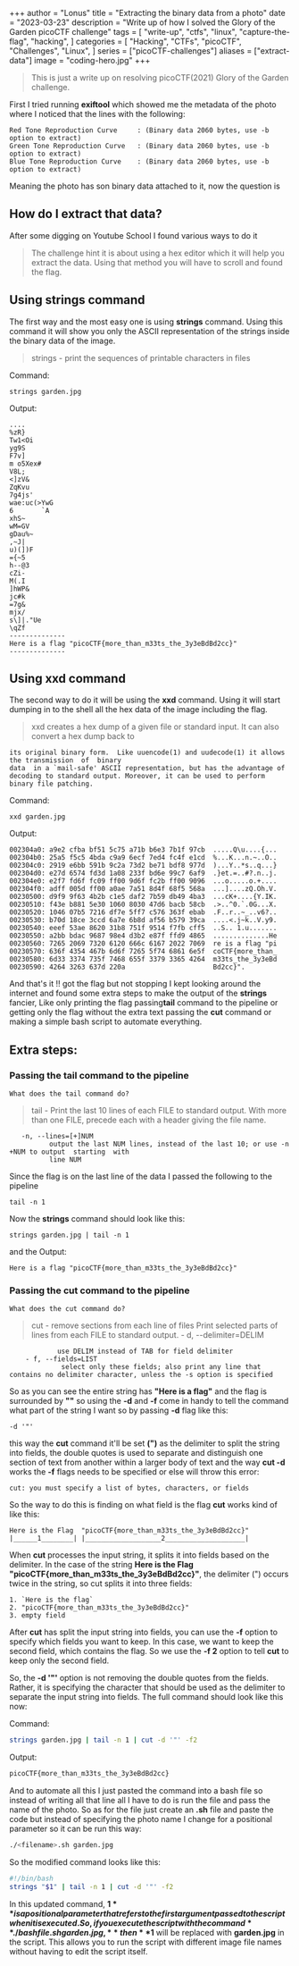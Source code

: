 +++
author = "Lonus"
title = "Extracting the binary data from a photo"
date = "2023-03-23"
description = "Write up of how I solved the Glory of the Garden picoCTF challenge"
tags = [
    "write-up",
    "ctfs",
    "linux",
    "capture-the-flag",
    "hacking",
]
categories = [
    "Hacking",
    "CTFs",
    "picoCTF",
    "Challenges",
    "Linux",
]
series = ["picoCTF-challenges"]
aliases = ["extract-data"]
image = "coding-hero.jpg"
+++

> This is just a write up on resolving picoCTF(2021) Glory of the Garden challenge.

First I tried running **exiftool** which showed me the metadata of the photo where I noticed that the lines with the following:

```shell
Red Tone Reproduction Curve     : (Binary data 2060 bytes, use -b option to extract)
Green Tone Reproduction Curve   : (Binary data 2060 bytes, use -b option to extract)
Blue Tone Reproduction Curve    : (Binary data 2060 bytes, use -b option to extract)
```

Meaning the photo has son binary data attached to it, now the question is

## How do I extract that data?

After some digging on Youtube School I found various ways to do it

> The challenge hint it is about using a hex editor which it will help you extract the data. Using that method you will have to scroll and found the flag.

## Using **strings** command

The first way and the most easy one is using **strings** command. Using this command it will show you only the ASCII representation of the strings inside the binary data of the image.

> strings - print the sequences of printable characters in files

Command:

```shell
strings garden.jpg
```

Output:

```shell
....
%zR}
Tw1<Oi
yg9S
F7v]
m o5Xex#
V8L;
<]zV&
ZqKvu
7g4js'
wae:uc(>YwG
6       `A
xhS~
wM=GV
gDau%~
,~J|
u)(])F
={~5
h--@3
cZi-
M(.I
]hWP&
jc#k
=7g&
mjx/
s\]|."Ue
\qZf
--------------
Here is a flag "picoCTF{more_than_m33ts_the_3y3eBdBd2cc}"
--------------
```

## Using **xxd** command

The second way to do it will be using the **xxd** command. Using it will start dumping in to the shell all the hex data of the image including the flag.

> xxd creates a hex dump of a given file or standard input. It can also convert a hex dump back to

    its original binary form.  Like uuencode(1) and uudecode(1) it allows the transmission  of  binary
    data  in a `mail-safe' ASCII representation, but has the advantage of decoding to standard output. Moreover, it can be used to perform binary file patching.

Command:

```shell
xxd garden.jpg
```

Output:

```shell
002304a0: a9e2 cfba bf51 5c75 a71b b6e3 7b1f 97cb  .....Q\u....{...
002304b0: 25a5 f5c5 4bda c9a9 6ecf 7ed4 fc4f e1cd  %...K...n.~..O..
002304c0: 2919 e6bb 591b 9c2a 73d2 be71 bdf8 977d  )...Y..*s..q...}
002304d0: e27d 6574 fd3d 1a08 233f bd6e 99c7 6af9  .}et.=..#?.n..j.
002304e0: e2f7 fd6f fc09 ff00 9d6f fc2b ff00 9096  ...o.....o.+....
002304f0: adff 005d ff00 a0ae 7a51 8d4f 68f5 568a  ...]....zQ.Oh.V.
00230500: d9f9 9f63 4b2b c1e5 daf2 7b59 db49 4ba3  ...cK+....{Y.IK.
00230510: f43e b881 5e30 1060 8030 47d6 bacb 58cb  .>..^0.`.0G...X.
00230520: 1046 07b5 7216 df7e 5ff7 c576 363f ebab  .F..r..~_..v6?..
00230530: b70d 18ce 3ccd 6a7e 6b8d af56 b579 39ca  ....<.j~k..V.y9.
00230540: eeef 53ae 8620 31b8 751f 9514 f7fb cff5  ..S.. 1.u.......
00230550: a2bb bdac 9687 98e4 d3b2 e87f ffd9 4865  ..............He
00230560: 7265 2069 7320 6120 666c 6167 2022 7069  re is a flag "pi
00230570: 636f 4354 467b 6d6f 7265 5f74 6861 6e5f  coCTF{more_than_
00230580: 6d33 3374 735f 7468 655f 3379 3365 4264  m33ts_the_3y3eBd
00230590: 4264 3263 637d 220a                      Bd2cc}".
```

And that's it !! got the flag but not stopping I kept looking around the internet and found some extra steps to make the output of the **strings** fancier, Like only printing the flag passing**tail** command to the pipeline or getting only the flag without the extra text passing the **cut** command or making a simple bash script to automate everything.

## Extra steps:

### Passing the **tail** command to the pipeline

`What does the tail command do?`

> tail - Print the last 10 lines of each FILE to standard output. With more than one FILE, precede each with a header giving the file name.

       -n, --lines=[+]NUM
              output the last NUM lines, instead of the last 10; or use -n +NUM to output  starting  with
              line NUM

Since the flag is on the last line of the data I passed the following to the pipeline

```shell
tail -n 1
```

Now the **strings** command should look like this:

```shell
strings garden.jpg | tail -n 1
```

and the Output:

```shell
Here is a flag "picoCTF{more_than_m33ts_the_3y3eBdBd2cc}"
```

### Passing the **cut** command to the pipeline

`What does the cut command do?`

> cut - remove sections from each line of files
> Print selected parts of lines from each FILE to standard output. - d, --delimiter=DELIM

    			use DELIM instead of TAB for field delimiter
    	- f, --fields=LIST
    			 select only these fields; also print any line that contains no delimiter character, unless the -s option is specified

So as you can see the entire string has **"Here is a flag"** and the flag is surrounded by **""** so using the **-d** and **-f** come in handy to tell the command what part of the string I want so by passing **-d** flag like this:

```shell
-d '"'
```

this way the **cut** command it'll be set **(")** as the delimiter to split the string into fields, the double quotes is used to separate and distinguish one section of text from another within a larger body of text and the way **cut -d** works the **-f** flags needs to be specified or else will throw this error:

```shel
cut: you must specify a list of bytes, characters, or fields
```

So the way to do this is finding on what field is the flag **cut** works kind of like this:

```shell
Here is the Flag  "picoCTF{more_than_m33ts_the_3y3eBdBd2cc}"
|______1________| |___________________2____________________|
```

When **cut** processes the input string, it splits it into fields based on the delimiter. In the case of the string **Here is the Flag "picoCTF{more_than_m33ts_the_3y3eBdBd2cc}"**, the delimiter (") occurs twice in the string, so cut splits it into three fields:

```
1. `Here is the flag`
2. "picoCTF{more_than_m33ts_the_3y3eBdBd2cc}"
3. empty field
```

After **cut** has split the input string into fields, you can use the **-f** option to specify which fields you want to keep. In this case, we want to keep the second field, which contains the flag. So we use the **-f 2** option to tell **cut** to keep only the second field.

So, the **-d '"'** option is not removing the double quotes from the fields. Rather, it is specifying the character that should be used as the delimiter to separate the input string into fields. The full command should look like this now:

Command:

```bash
strings garden.jpg | tail -n 1 | cut -d '"' -f2
```

Output:

```bash
picoCTF{more_than_m33ts_the_3y3eBdBd2cc}
```

And to automate all this I just pasted the command into a bash file so instead of writing all that line all I have to do is run the file and pass the name of the photo.
So as for the file just create an **.sh** file and paste the code but instead of specifying the photo name I change for a positional parameter so it can be run this way:

```bash
./<filename>.sh garden.jpg
```

So the modified command looks like this:

```bash
#!/bin/bash
strings "$1" | tail -n 1 | cut -d '"' -f2
```

In this updated command, **$1** is a positional parameter that refers to the first argument passed to the script when it is executed. So, if you execute the script with the command **./bashfile.sh garden.jpg,** then **$1** will be replaced with **garden.jpg** in the script. This allows you to run the script with different image file names without having to edit the script itself.
